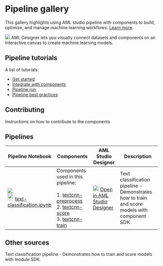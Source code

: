 # Pipeline gallery
This gallery highlights using AML studio pipeline with components to build, optimize, and manage machine learning workflows. [Learn more](https://docs.microsoft.com/en-us/azure/machine-learning/concept-ml-pipelines).


![](https://docs.microsoft.com/en-us/azure/machine-learning/media/concept-designer/designer-drag-and-drop.gif)
AML Designer lets you visually connect datasets and components on an interactive canvas to create machine learning models.

## Pipeline tutorials
A list of tutorials:
- [Get started](#)
- [Integrate with components](#)
- [Pipeline run](#)
- [Pipeline best practices](#)

## Contributing
Instructions on how to contribute to the components

## Pipelines
| Pipeline Notebook | Components | AML Studio Designer | Description |
| --- | --- | --- | --- |
|![](https://contentmamluswest001.blob.core.windows.net/content/14b2744cf8d6418c87ffddc3f3127242/9502630827244d60a1214f250e3bbca7/464eb78e197d4440a332a129d8d523eb/image?20608223568773365)<br><img src="https://maxcdn.icons8.com/Share/icon/p1em/Logos/github1600.png" width=25px>[text-classification.ipynb](https://github.com/tichx/azureml-pipeline-components-gallery/blob/master/Pipelines/textcnn-pipeline/image-classification.ipynb)|Components used in this pipeline: <br><br>1. [textcnn-preprocess](https://github.com/Azure/DesignerPrivatePreviewFeatures/tree/master/azureml-modules/samples/modules/textcnn-preprocess)<br>2. [textcnn-score](https://github.com/Azure/DesignerPrivatePreviewFeatures/tree/master/azureml-modules/samples/modules/textcnn-score)<br>3. [textcnn-train](https://github.com/Azure/DesignerPrivatePreviewFeatures/tree/master/azureml-modules/samples/modules/textcnn-train)| <img src="https://ms-toolsai.gallerycdn.vsassets.io/extensions/ms-toolsai/vscode-ai/0.5.1/1556575437282/Microsoft.VisualStudio.Services.Icons.Default" width=20px> [Open in AML Studio Designer](https://github.com/Azure/DesignerPrivatePreviewFeatures/blob/master/azureml-modules/samples/text-classification.ipynb) | Text classification pipeline - Demonstrates how to train and score models with component SDK|

## Other sources

 Text classification pipeline - Demonstrates how to train and score models with module SDK.